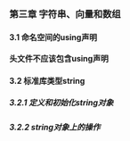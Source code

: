 ### 第三章	字符串、向量和数组

#### 3.1	命名空间的using声明

**头文件不应该包含using声明**

#### 3.2	标准库类型string

##### 3.2.1	定义和初始化string对象



##### 3.2.2	string对象上的操作